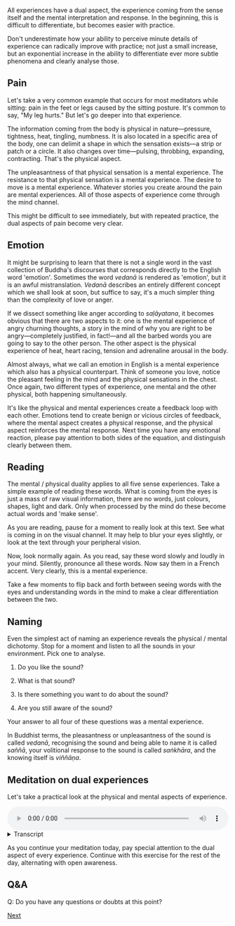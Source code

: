 All experiences have a dual aspect, the experience coming from the sense itself and the mental interpretation and response. In the beginning, this is difficult to differentiate, but becomes easier with practice.

Don't underestimate how your ability to perceive minute details of experience can radically improve with practice; not just a small increase, but an exponential increase in the ability to differentiate ever more subtle phenomena and clearly analyse those.

## Pain
Let's take a very common example that occurs for most meditators while sitting: pain in the feet or legs caused by the sitting posture. It's common to say, "My leg hurts." But let's go deeper into that experience.

The information coming from the body is physical in nature—pressure, tightness, heat, tingling, numbness. It is also located in a specific area of the body, one can delimit a shape in which the sensation exists—a strip or patch or a circle. It also changes over time—pulsing, throbbing, expanding, contracting. That's the physical aspect.

The unpleasantness of that physical sensation is a mental experience. The resistance to that physical sensation is a mental experience. The desire to move is a mental experience. Whatever stories you create around the pain are mental experiences. All of those aspects of experience come through the mind channel. 

This might be difficult to see immediately, but with repeated practice, the dual aspects of pain become very clear.

## Emotion
It might be surprising to learn that there is not a single word in the vast collection of Buddha's discourses that corresponds directly to the English word 'emotion'. Sometimes the word *vedanā* is rendered as 'emotion', but it is an awful mistranslation. *Vedanā* describes an entirely different concept which we shall look at soon, but suffice to say, it's a much simpler thing than the complexity of love or anger.

If we dissect something like anger according to *saḷāyatana*, it becomes obvious that there are two aspects to it: one is the mental experience of angry churning thoughts, a story in the mind of why you are right to be angry—completely justified, in fact!—and all the barbed words you are going to say to the other person. The other aspect is the physical experience of heat, heart racing, tension and adrenaline arousal in the body.

Almost always, what we call an emotion in English is a mental experience which also has a physical counterpart. Think of someone you love, notice the pleasant feeling in the mind and the physical sensations in the chest. Once again, two different types of experience, one mental and the other physical, both happening simultaneously. 

It's like the physical and mental experiences create a feedback loop with each other. Emotions tend to create benign or vicious circles of feedback, where the mental aspect creates a physical response, and the physical aspect reinforces the mental response. Next time you have any emotional reaction, please pay attention to both sides of the equation, and distinguish clearly between them.

## Reading
The mental / physical duality applies to all five sense experiences. Take a simple example of reading these words. What is coming from the eyes is just a mass of raw visual information, there are no words, just colours, shapes, light and dark. Only when processed by the mind do these become actual words and 'make sense'.

As you are reading, pause for a moment to really look at this text. See what is coming in on the visual channel. It may help to blur your eyes slightly, or look at the text through your peripheral vision.

Now, look normally again. As you read, say these word slowly and loudly in your mind. Silently, pronounce all these words. Now say them in a French accent. Very clearly, this is a mental experience.

Take a few moments to flip back and forth between seeing words with the eyes and understanding words in the mind to make a clear differentiation between the two.

## Naming
Even the simplest act of naming an experience reveals the physical / mental dichotomy. Stop for a moment and listen to all the sounds in your environment. Pick one to analyse.

1. Do you like the sound? 

2. What is that sound? 

3. Is there something you want to do about the sound? 

4. Are you still aware of the sound?

Your answer to all four of these questions was a mental experience.

In Buddhist terms, the pleasantness or unpleasantness of the sound is called *vedanā*, recognising the sound and being able to name it is called *saññā*, your volitional response to the sound is called *saṅkhāra*, and the knowing itself is *viññāṇa*.

## Meditation on dual experiences

Let's take a practical look at the physical and mental aspects of experience. 


<audio controls style="width: 100%; max-width: 600px;">
    <source src="assets/audio/02-03-dual-experiences.mp3" type="audio/mpeg">
</audio>



<details>
<summary>Transcript</summary>


Let's examine the dual aspects of each and every experience. For starters we will go through each of the five senses systematically. And then, once you are familiar with the process, we can go back to analysing experiences that occur within open awareness. 

So, open your eyes and take a look around you. Pick some object in your visual field and take good look at it. 

Look at the colour, the shape, the light and shadows. These are all physical aspects of a visual experience.

Do you find the sight pleasant, unpleasant or neutral. This feeling tone is a mental aspect of experience. 

What are you seeing? Name it. Recognising something is a mental aspect of experience. 

What is your response to this sight. That is a mental aspect of experience. 

And the fact of knowing this sight, the awareness of seeing something is also a mental aspect of experience. 

Pick another visual object in your environment, and break the experience apart into the physical and mental aspects. 

---

Take a listen to the sounds around you. Pick some sound in your auditory field and take a good listen at it.

The volume, the frequency, the tone, the modulation of the sound vibrating in the air. These are all physical aspects of experience.

Do you find the sound pleasant, unpleasant or neutral. This feeling tone is a mental aspect of experience. 

What are you hearing? Name it. Recognising something is a mental aspect of experience. 

What is your response to this sound. That is a mental aspect of experience. 

And the fact of knowing this sound, the awareness of hearing something is also a mental aspect of experience. 

Pick another sound in your environment, and break the experience apart into the physical and mental aspects. 

---

Find something in your environment to smell and take a long slow inhalation.

The smell, the intensity of the smell are physical aspects of experience.

Do you find the smell pleasant, unpleasant or neutral. This feeling tone is a mental aspect of experience. 

What are you smelling? Name it. Recognising something is a mental aspect of experience. 

What is your response to this smell. That is a mental aspect of experience. 

And the fact of knowing this smell, the awareness of smelling something is also a mental aspect of experience. 

Pick another smell in your environment, and break the experience apart into the physical and mental aspects. 

---

When you taste something, the sweetness, saltiness, sourness and bitterness are physical aspects of experience.

Do you find the taste pleasant, unpleasant or neutral. This feeling tone is a mental aspect of experience. 

What are you tasting? Name it. Recognising something is a mental aspect of experience. 

What is your response to this taste. That too is a mental aspect of experience. 

And the fact of knowing this taste, the awareness of tasting something is also a mental aspect of experience. 

---

Feel all the physical sensations occurring in your body right now and focus on one in detail.

The physical sensation itself, it's shape, location, change in intensity, and movement. These are all physical aspects of experience.

Do you find the sensation pleasant, unpleasant or neutral. This feeling tone is a mental aspect of experience. 

What is the physical sensation you are feeling? Name it. Recognising something is a mental aspect of experience. 

What is your response to this physical sensation. That too is a mental aspect of experience. 

And the fact of knowing this physical sensation, the awareness of a bodily feeling is a also mental aspect of experience. 

Pick another physical sensation, and break the experience apart into the physical and mental aspects. 

---

Now let us return to open awareness, and keep examining the dual aspects of experiences. 

Whatever you are seeing, hearing, smelling, tasting or feeling right now is the physical aspect of experience. That is coming through the eye, ear, nose, tongue or body channel. This is *rūpa*.

Then there are are four mental aspects to this experience to notice. 

1 The pleasantness, or unpleasantness or neutral tone of the experience. This is *Vedanā*

2 The recognition of the experience, being able to name it. This is  *Saññā*

3 The responses to the experience. These are *Saṅkhārā*

4 And knowing the experience, awareness of the experience. This is  *Viññāṇa*

---

All experiences coming through the eyes, ears, nose, tongue and body have a dual aspect. 

As much as you can, for as long as you can, break apart all experiences into their physical and mental components. 

---


</details>


As you continue your meditation today, pay special attention to the dual aspect of every experience. Continue with this exercise for the rest of the day, alternating with open awareness.

## Q&A

Q: Do you have any questions or doubts at this point?



<a href="2.4. Training Awareness.html">Next</a>

